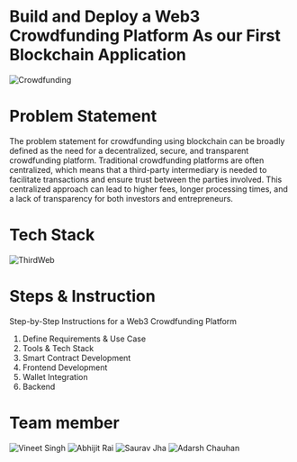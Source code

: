 # Build and Deploy a Web3 Crowdfunding Platform  As our First Blockchain Application
![Crowdfunding](https://i.ibb.co/k6pj0Qt/htum-6.png)

# Problem Statement
The problem statement for crowdfunding using blockchain can be broadly defined as the need for a decentralized, secure, and transparent crowdfunding platform. Traditional crowdfunding platforms are often centralized, which means that a third-party intermediary is needed to facilitate transactions and ensure trust between the parties involved. This centralized approach can lead to higher fees, longer processing times, and a lack of transparency for both investors and entrepreneurs.

# Tech Stack 
![ThirdWeb](https://thirdweb.com/team/team-technomos/Web3-blockchain-crowdfunding-154210)

# Steps & Instruction 
Step-by-Step Instructions for a Web3 Crowdfunding Platform
1. Define Requirements & Use Case
2. Tools & Tech Stack
3. Smart Contract Development
4. Frontend Development
5. Wallet Integration
6. Backend


# Team member 
![Vineet Singh](https://github.com/singhvineet36)
![Abhijit Rai](https://github.com/AbhijitRai2003)
![Saurav Jha](https://github.com/jhsaurav)
![Adarsh Chauhan](https://github.com/adarshchauhan77)

